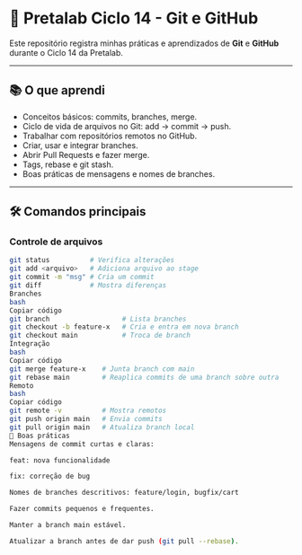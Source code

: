 # 📘 Pretalab Ciclo 14 - Git e GitHub

Este repositório registra minhas práticas e aprendizados de **Git** e **GitHub** durante o Ciclo 14 da Pretalab.

---

## 📚 O que aprendi

- Conceitos básicos: commits, branches, merge.
- Ciclo de vida de arquivos no Git: add → commit → push.
- Trabalhar com repositórios remotos no GitHub.
- Criar, usar e integrar branches.
- Abrir Pull Requests e fazer merge.
- Tags, rebase e git stash.
- Boas práticas de mensagens e nomes de branches.

---

## 🛠️ Comandos principais

### Controle de arquivos
```bash
git status          # Verifica alterações
git add <arquivo>   # Adiciona arquivo ao stage
git commit -m "msg" # Cria um commit
git diff            # Mostra diferenças
Branches
bash
Copiar código
git branch                  # Lista branches
git checkout -b feature-x   # Cria e entra em nova branch
git checkout main           # Troca de branch
Integração
bash
Copiar código
git merge feature-x    # Junta branch com main
git rebase main        # Reaplica commits de uma branch sobre outra
Remoto
bash
Copiar código
git remote -v          # Mostra remotos
git push origin main   # Envia commits
git pull origin main   # Atualiza branch local
🎯 Boas práticas
Mensagens de commit curtas e claras:

feat: nova funcionalidade

fix: correção de bug

Nomes de branches descritivos: feature/login, bugfix/cart

Fazer commits pequenos e frequentes.

Manter a branch main estável.

Atualizar a branch antes de dar push (git pull --rebase).




